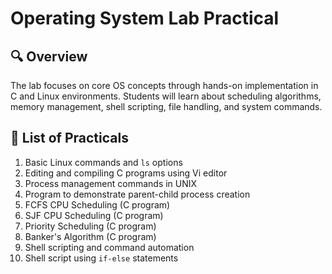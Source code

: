 # Operating System Lab Practical  

## 🔍 Overview

The lab focuses on core OS concepts through hands-on implementation in C and Linux environments. Students will learn about scheduling algorithms, memory management, shell scripting, file handling, and system commands.

## 🧪 List of Practicals

1. Basic Linux commands and `ls` options  
2. Editing and compiling C programs using Vi editor  
3. Process management commands in UNIX  
4. Program to demonstrate parent-child process creation  
5. FCFS CPU Scheduling (C program)  
6. SJF CPU Scheduling (C program)  
7. Priority Scheduling (C program)  
8. Banker's Algorithm (C program)  
9. Shell scripting and command automation  
10. Shell script using `if-else` statements  

